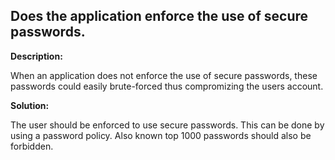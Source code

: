
Does the application enforce the use of secure passwords. 
-------

**Description:**

When an application does not enforce the use of secure passwords, 
these passwords could easily brute-forced thus compromizing the users account.


**Solution:**

The user should be enforced to use secure passwords. This can be done by using a 
password policy. Also known top 1000 passwords should also be forbidden.

	